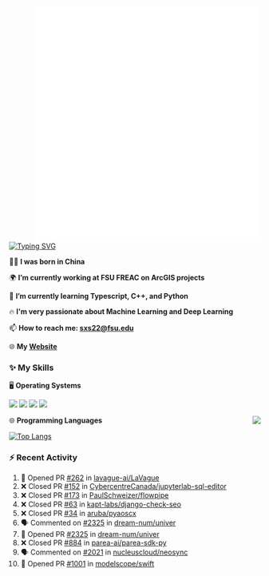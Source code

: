 <img align="right" width="450" src="github-metrics.svg">

[![Typing SVG](https://readme-typing-svg.herokuapp.com?duration=2500&vCenter=true&width=200&height=40&lines=Hello+World+👋)](https://git.io/typing-svg)

🙋‍♂️ **I was born in China**

🌍 **I’m currently working at FSU FREAC on ArcGIS projects**

🌱 **I’m currently learning Typescript, C++, and Python**

🔥 **I'm very passionate about Machine Learning and Deep Learning**

📫 **How to reach me: sxs22@fsu.edu**

🌐 **My [Website](https://shixianshengcom.wordpress.com/)**

### ✨ **My Skills**

🖥️ **Operating Systems**

[![](https://img.shields.io/badge/LinuxMint-47A248?style=flat-square&logo=linuxmint&logoColor=fff)](https://linuxmint.com/)
[![](https://img.shields.io/badge/Windows11-0078d6?style=flat-square&logo=windows&logoColor=fff)](https://www.microsoft.com/software-download/windows11)
[![](https://img.shields.io/badge/NixOS-ffffff?style=flat-square&logo=nixos&logoColor=blue)](https://nixos.org/)
[![](https://img.shields.io/badge/Ubuntu-E95420?style=flat-square&logo=ubuntu&logoColor=white)](https://ubuntu.com/download)

<a>
    <img align="right" height=210px src="https://github-readme-stats.vercel.app/api?username=KPCOFGS&theme=tokyonight&show_icons=true&show=prs_merged">
</a>

🌐 **Programming Languages**

[![Top Langs](https://github-readme-stats.vercel.app/api/top-langs/?username=KPCOFGS&theme=tokyonight)](https://github.com/anuraghazra/github-readme-stats)

### ⚡ **Recent Activity**
<!--START_SECTION:activity-->
1. 💪 Opened PR [#262](https://github.com/lavague-ai/LaVague/pull/262) in [lavague-ai/LaVague](https://github.com/lavague-ai/LaVague)
2. ❌ Closed PR [#152](https://github.com/CybercentreCanada/jupyterlab-sql-editor/pull/152) in [CybercentreCanada/jupyterlab-sql-editor](https://github.com/CybercentreCanada/jupyterlab-sql-editor)
3. ❌ Closed PR [#173](https://github.com/PaulSchweizer/flowpipe/pull/173) in [PaulSchweizer/flowpipe](https://github.com/PaulSchweizer/flowpipe)
4. ❌ Closed PR [#63](https://github.com/kapt-labs/django-check-seo/pull/63) in [kapt-labs/django-check-seo](https://github.com/kapt-labs/django-check-seo)
5. ❌ Closed PR [#34](https://github.com/aruba/pyaoscx/pull/34) in [aruba/pyaoscx](https://github.com/aruba/pyaoscx)
6. 🗣 Commented on [#2325](https://github.com/dream-num/univer/pull/2325#issuecomment-2133274183) in [dream-num/univer](https://github.com/dream-num/univer)
7. 💪 Opened PR [#2325](https://github.com/dream-num/univer/pull/2325) in [dream-num/univer](https://github.com/dream-num/univer)
8. ❌ Closed PR [#884](https://github.com/parea-ai/parea-sdk-py/pull/884) in [parea-ai/parea-sdk-py](https://github.com/parea-ai/parea-sdk-py)
9. 🗣 Commented on [#2021](https://github.com/nucleuscloud/neosync/pull/2021#issuecomment-2130186322) in [nucleuscloud/neosync](https://github.com/nucleuscloud/neosync)
10. 💪 Opened PR [#1001](https://github.com/modelscope/swift/pull/1001) in [modelscope/swift](https://github.com/modelscope/swift)
<!--END_SECTION:activity-->
